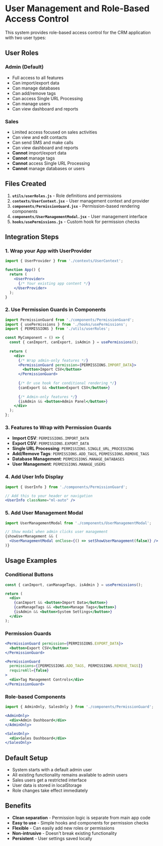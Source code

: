 # User Management and Role-Based Access Control

This system provides role-based access control for the CRM application with two user types:

## User Roles

### Admin (Default)
- Full access to all features
- Can import/export data
- Can manage databases
- Can add/remove tags
- Can access Single URL Processing
- Can manage users
- Can view dashboard and reports

### Sales
- Limited access focused on sales activities
- Can view and edit contacts
- Can send SMS and make calls
- Can view dashboard and reports
- **Cannot** import/export data
- **Cannot** manage tags
- **Cannot** access Single URL Processing
- **Cannot** manage databases or users

## Files Created

1. **`utils/userRoles.js`** - Role definitions and permissions
2. **`contexts/UserContext.jsx`** - User management context and provider
3. **`components/PermissionGuard.jsx`** - Permission-based rendering components
4. **`components/UserManagementModal.jsx`** - User management interface
5. **`hooks/usePermissions.js`** - Custom hook for permission checks

## Integration Steps

### 1. Wrap your App with UserProvider

```jsx
import { UserProvider } from './contexts/UserContext';

function App() {
  return (
    <UserProvider>
      {/* Your existing app content */}
    </UserProvider>
  );
}
```

### 2. Use Permission Guards in Components

```jsx
import PermissionGuard from './components/PermissionGuard';
import { usePermissions } from './hooks/usePermissions';
import { PERMISSIONS } from './utils/userRoles';

const MyComponent = () => {
  const { canImport, canExport, isAdmin } = usePermissions();
  
  return (
    <div>
      {/* Wrap admin-only features */}
      <PermissionGuard permission={PERMISSIONS.IMPORT_DATA}>
        <button>Import CSV</button>
      </PermissionGuard>
      
      {/* Or use hook for conditional rendering */}
      {canExport && <button>Export CSV</button>}
      
      {/* Admin-only features */}
      {isAdmin && <button>Admin Panel</button>}
    </div>
  );
};
```

### 3. Features to Wrap with Permission Guards

- **Import CSV**: `PERMISSIONS.IMPORT_DATA`
- **Export CSV**: `PERMISSIONS.EXPORT_DATA`
- **Single URL Processing**: `PERMISSIONS.SINGLE_URL_PROCESSING`
- **Add/Remove Tags**: `PERMISSIONS.ADD_TAGS`, `PERMISSIONS.REMOVE_TAGS`
- **Database Management**: `PERMISSIONS.MANAGE_DATABASES`
- **User Management**: `PERMISSIONS.MANAGE_USERS`

### 4. Add User Info Display

```jsx
import { UserInfo } from './components/PermissionGuard';

// Add this to your header or navigation
<UserInfo className="ml-auto" />
```

### 5. Add User Management Modal

```jsx
import UserManagementModal from './components/UserManagementModal';

// Show modal when admin clicks user management
{showUserManagement && (
  <UserManagementModal onClose={() => setShowUserManagement(false)} />
)}
```

## Usage Examples

### Conditional Buttons
```jsx
const { canImport, canManageTags, isAdmin } = usePermissions();

return (
  <div>
    {canImport && <button>Import Data</button>}
    {canManageTags && <button>Manage Tags</button>}
    {isAdmin && <button>System Settings</button>}
  </div>
);
```

### Permission Guards
```jsx
<PermissionGuard permission={PERMISSIONS.EXPORT_DATA}>
  <button>Export CSV</button>
</PermissionGuard>

<PermissionGuard 
  permissions={[PERMISSIONS.ADD_TAGS, PERMISSIONS.REMOVE_TAGS]} 
  requireAll={false}
>
  <div>Tag Management Controls</div>
</PermissionGuard>
```

### Role-based Components
```jsx
import { AdminOnly, SalesOnly } from './components/PermissionGuard';

<AdminOnly>
  <div>Admin Dashboard</div>
</AdminOnly>

<SalesOnly>
  <div>Sales Dashboard</div>
</SalesOnly>
```

## Default Setup

- System starts with a default admin user
- All existing functionality remains available to admin users
- Sales users get a restricted interface
- User data is stored in localStorage
- Role changes take effect immediately

## Benefits

- **Clean separation** - Permission logic is separate from main app code
- **Easy to use** - Simple hooks and components for permission checks
- **Flexible** - Can easily add new roles or permissions
- **Non-intrusive** - Doesn't break existing functionality
- **Persistent** - User settings saved locally
